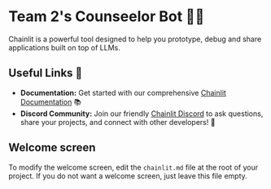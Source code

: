 # Team 2's Counseelor Bot 🚀🤖

Chainlit is a powerful tool designed to help you prototype, debug and share applications built on top of LLMs.

## Useful Links 🔗

- **Documentation:** Get started with our comprehensive [Chainlit Documentation](https://docs.chainlit.io) 📚
- **Discord Community:** Join our friendly [Chainlit Discord](https://discord.gg/k73SQ3FyUh) to ask questions, share your projects, and connect with other developers! 💬

## Welcome screen

To modify the welcome screen, edit the `chainlit.md` file at the root of your project. If you do not want a welcome screen, just leave this file empty.

